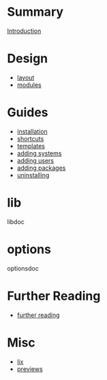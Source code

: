# Summary

[Introduction](README.md)

# Design

- [layout](design/layout.md)
- [modules](./design/modules.md)

# Guides

- [installation](guides/installation.md)
- [shortcuts](guides/shortcuts.md)
- [templates](guides/templates.md)
- [adding systems](guides/adding-systems.md)
- [adding users](guides/adding-users.md)
- [adding packages](guides/adding-packages.md)
- [uninstalling](guides/uninstalling.md)

# lib

libdoc

# options

optionsdoc

# Further Reading

- [further reading](further-reading.md)

# Misc

- [lix](misc/lix.md)
- [previews](misc/previews.md)
